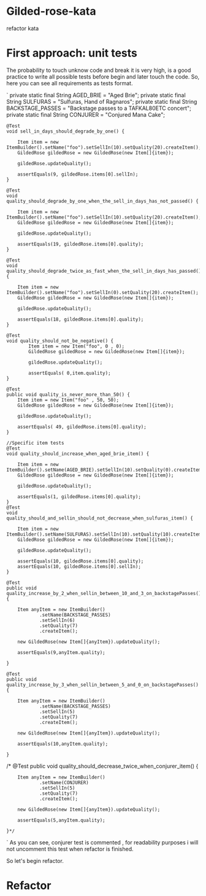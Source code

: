 # Gilded-rose-kata
refactor kata

# First approach: unit tests
The probability to touch unknow code and  break it is very high, is a good practice to write all possible tests before begin and later touch the code.
So, here you can see all requirements as tests format.

`    private static final String AGED_BRIE = "Aged Brie";
    private static final String SULFURAS = "Sulfuras, Hand of Ragnaros";
    private static final String BACKSTAGE_PASSES = "Backstage passes to a TAFKAL80ETC concert";
    private static final String CONJURER = "Conjured Mana Cake";

    @Test
    void sell_in_days_should_degrade_by_one() {

        Item item = new ItemBuilder().setName("foo").setSellIn(10).setQuality(20).createItem();
        GildedRose gildedRose = new GildedRose(new Item[]{item});

        gildedRose.updateQuality();

        assertEquals(9, gildedRose.items[0].sellIn);
    }

    @Test
    void quality_should_degrade_by_one_when_the_sell_in_days_has_not_passed() {

        Item item = new ItemBuilder().setName("foo").setSellIn(10).setQuality(20).createItem();
        GildedRose gildedRose = new GildedRose(new Item[]{item});

        gildedRose.updateQuality();

        assertEquals(19, gildedRose.items[0].quality);
    }

    @Test
    void quality_should_degrade_twice_as_fast_when_the_sell_in_days_has_passed() {

        Item item = new ItemBuilder().setName("foo").setSellIn(0).setQuality(20).createItem();
        GildedRose gildedRose = new GildedRose(new Item[]{item});

        gildedRose.updateQuality();

        assertEquals(18, gildedRose.items[0].quality);
    }

    @Test
    void quality_should_not_be_negative() {
            Item item = new Item("foo", 0 , 0);
            GildedRose gildedRose = new GildedRose(new Item[]{item});

            gildedRose.updateQuality();

            assertEquals( 0,item.quality);
    }

    @Test
    public void quality_is_never_more_than_50() {
        Item item = new Item("foo" , 50, 50);
        GildedRose gildedRose = new GildedRose(new Item[]{item});

        gildedRose.updateQuality();

        assertEquals( 49, gildedRose.items[0].quality);
    }

    //Specific item tests
    @Test
    void quality_should_increase_when_aged_brie_item() {

        Item item = new ItemBuilder().setName(AGED_BRIE).setSellIn(10).setQuality(0).createItem();
        GildedRose gildedRose = new GildedRose(new Item[]{item});

        gildedRose.updateQuality();

        assertEquals(1, gildedRose.items[0].quality);
    }
    @Test
    void quality_should_and_sellin_should_not_decrease_when_sulfuras_item() {

        Item item = new ItemBuilder().setName(SULFURAS).setSellIn(10).setQuality(10).createItem();
        GildedRose gildedRose = new GildedRose(new Item[]{item});

        gildedRose.updateQuality();

        assertEquals(10, gildedRose.items[0].quality);
        assertEquals(10, gildedRose.items[0].sellIn);
    }

    @Test
    public void quality_increase_by_2_when_sellin_between_10_and_3_on_backstagePasses() {

        Item anyItem = new ItemBuilder()
                .setName(BACKSTAGE_PASSES)
                .setSellIn(6)
                .setQuality(7)
                .createItem();

        new GildedRose(new Item[]{anyItem}).updateQuality();

        assertEquals(9,anyItem.quality);

    }

    @Test
    public void quality_increase_by_3_when_sellin_between_5_and_0_on_backstagePasses() {

        Item anyItem = new ItemBuilder()
                .setName(BACKSTAGE_PASSES)
                .setSellIn(5)
                .setQuality(7)
                .createItem();

        new GildedRose(new Item[]{anyItem}).updateQuality();

        assertEquals(10,anyItem.quality);

    }

/*    @Test
    public void quality_should_decrease_twice_when_conjurer_item() {

        Item anyItem = new ItemBuilder()
                .setName(CONJURER)
                .setSellIn(5)
                .setQuality(7)
                .createItem();

        new GildedRose(new Item[]{anyItem}).updateQuality();

        assertEquals(5,anyItem.quality);

    }*/
`
As you can see, conjurer test is commented , for readability purposes i will not uncomment this test when refactor is finished.

So let's begin refactor.

# Refactor


